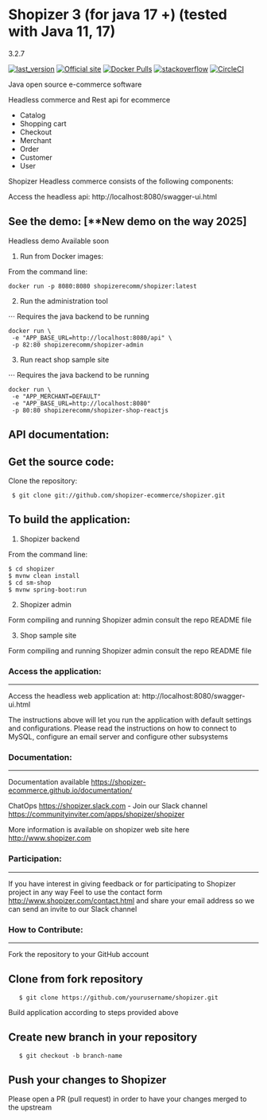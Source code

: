 # Shopizer 3 (for java 17 +) (tested with Java 11, 17)

3.2.7



[![last_version](https://img.shields.io/badge/last_version-v3.2.7-blue.svg?style=flat)](https://github.com/shopizer-ecommerce/shopizer/tree/3.2.7)
[![Official site](https://img.shields.io/website-up-down-green-red/https/shields.io.svg?label=official%20site)](http://www.shopizer.com/)
[![Docker Pulls](https://img.shields.io/docker/pulls/shopizerecomm/shopizer.svg)](https://hub.docker.com/r/shopizerecomm/shopizer)
[![stackoverflow](https://img.shields.io/badge/shopizer-stackoverflow-orange.svg?style=flat)](http://stackoverflow.com/questions/tagged/shopizer)
[![CircleCI](https://circleci.com/gh/shopizer-ecommerce/shopizer.svg?style=svg)](https://circleci.com/gh/shopizer-ecommerce/shopizer)


Java open source e-commerce software

Headless commerce and Rest api for ecommerce

- Catalog
- Shopping cart
- Checkout
- Merchant
- Order
- Customer
- User

Shopizer Headless commerce consists of the following components:


Access the headless api: http://localhost:8080/swagger-ui.html


See the demo: [**New demo on the way 2025]
-------------------
Headless demo Available soon

1.  Run from Docker images:

From the command line:

```
docker run -p 8080:8080 shopizerecomm/shopizer:latest
```
       
2. Run the administration tool

⋅⋅⋅ Requires the java backend to be running

```
docker run \
 -e "APP_BASE_URL=http://localhost:8080/api" \
 -p 82:80 shopizerecomm/shopizer-admin
```


3. Run react shop sample site

⋅⋅⋅ Requires the java backend to be running

```
docker run \
 -e "APP_MERCHANT=DEFAULT"
 -e "APP_BASE_URL=http://localhost:8080"
 -p 80:80 shopizerecomm/shopizer-shop-reactjs
```

API documentation:
-------------------


Get the source code:
-------------------
Clone the repository:
     
	 $ git clone git://github.com/shopizer-ecommerce/shopizer.git
	 

To build the application:
-------------------

1. Shopizer backend


From the command line:

	$ cd shopizer
	$ mvnw clean install
	$ cd sm-shop
	$ mvnw spring-boot:run

2. Shopizer admin

Form compiling and running Shopizer admin consult the repo README file

3. Shop sample site

Form compiling and running Shopizer admin consult the repo README file


### Access the application:
-------------------

Access the headless web application at: http://localhost:8080/swagger-ui.html


The instructions above will let you run the application with default settings and configurations.
Please read the instructions on how to connect to MySQL, configure an email server and configure other subsystems


### Documentation:
-------------------

Documentation available [<https://shopizer-ecommerce.github.io/documentation/>](http://localhost:8080/swagger-ui/index.html)

ChatOps <https://shopizer.slack.com>  - Join our Slack channel <https://communityinviter.com/apps/shopizer/shopizer>

More information is available on shopizer web site here <http://www.shopizer.com>

### Participation:
-------------------

If you have interest in giving feedback or for participating to Shopizer project in any way
Feel to use the contact form <http://www.shopizer.com/contact.html> and share your email address
so we can send an invite to our Slack channel

### How to Contribute:
-------------------
Fork the repository to your GitHub account

Clone from fork repository
-------------------

       $ git clone https://github.com/yourusername/shopizer.git

Build application according to steps provided above


Create new branch in your repository
-------------------

	   $ git checkout -b branch-name


Push your changes to Shopizer
-------------------

Please open a PR (pull request) in order to have your changes merged to the upstream


